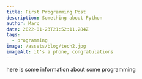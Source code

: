 ```yaml
---
title: First Programming Post
description: Something about Python
author: Marc
date: 2022-01-23T21:52:11.284Z
tags:
  - programming
image: /assets/blog/tech2.jpg
imageAlt: it's a phone, congratulations
---
```

here is some information about some programming